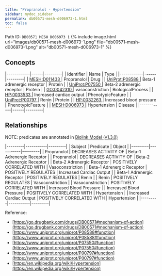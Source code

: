 ```yaml
---
title: "Propranolol - Hypertension"
sidebar: mydoc_sidebar
permalink: db00571-mesh-d006973-1.html
toc: false 
---
```



Path ID: `DB00571_MESH_D006973_1`
{% include image.html url="images/db00571-mesh-d006973-1.png" file="db00571-mesh-d006973-1.png" alt="db00571-mesh-d006973-1" %}

## Concepts

|------------|------|---------|
| Identifier | Name | Type    |
|------------|------|---------|
| <a href="https://identifiers.org/MESH:D011433">MESH:D011433 </a> | Propranolol | Drug |
| <a href="https://identifiers.org/UniProt:P08588">UniProt:P08588 </a> | Beta-1 adrenergic receptor | Protein |
| <a href="https://identifiers.org/UniProt:P07550">UniProt:P07550 </a> | Beta-2 adrenergic receptor | Protein |
| <a href="https://identifiers.org/GO:0042310">GO:0042310 </a> | vasoconstriction | BiologicalProcess |
| <a href="https://identifiers.org/HP:0033533">HP:0033533 </a> | Increased cardiac output | PhenotypicFeature |
| <a href="https://identifiers.org/UniProt:P00797">UniProt:P00797 </a> | Renin | Protein |
| <a href="https://identifiers.org/HP:0032263">HP:0032263 </a> | Increased blood pressure | PhenotypicFeature |
| <a href="https://identifiers.org/MESH:D006973">MESH:D006973 </a> | Hypertension | Disease |
|------------|------|---------|

## Relationships


NOTE: predicates are annotated in <a href="https://github.com/biolink/biolink-model/releases/tag/v1.3.0">Biolink Model (v1.3.0)</a>

|---------|-----------|---------|
| Subject | Predicate | Object  |
|---------|-----------|---------|
| Propranolol | DECREASES ACTIVITY OF | Beta-1 Adrenergic Receptor |
| Propranolol | DECREASES ACTIVITY OF | Beta-2 Adrenergic Receptor |
| Beta-2 Adrenergic Receptor | POSITIVELY CORRELATED WITH | Vasoconstriction |
| Beta-1 Adrenergic Receptor | POSITIVELY REGULATES | Increased Cardiac Output |
| Beta-1 Adrenergic Receptor | POSITIVELY REGULATES | Renin |
| Renin | POSITIVELY REGULATES | Vasoconstriction |
| Vasoconstriction | POSITIVELY CORRELATED WITH | Increased Blood Pressure |
| Increased Blood Pressure | POSITIVELY CORRELATED WITH | Hypertension |
| Increased Cardiac Output | POSITIVELY CORRELATED WITH | Hypertension |
|---------|-----------|---------|

Reference: 
  - [https://go.drugbank.com/drugs/DB00571#mechanism-of-action](https://go.drugbank.com/drugs/DB00571#mechanism-of-action)
  - [https://www.uniprot.org/uniprot/P08588#function](https://www.uniprot.org/uniprot/P08588#function)
  - [https://www.uniprot.org/uniprot/P07550#function](https://www.uniprot.org/uniprot/P07550#function)
  - [https://www.uniprot.org/uniprot/P00797#function](https://www.uniprot.org/uniprot/P00797#function)
  - [https://en.wikipedia.org/wiki/Hypertension](https://en.wikipedia.org/wiki/Hypertension)
